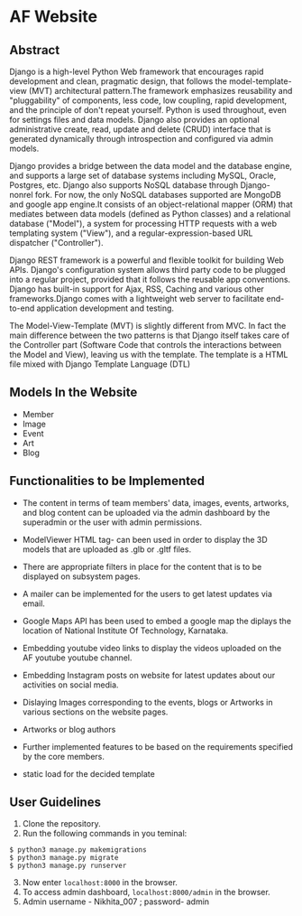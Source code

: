 # AF Website

## Abstract

Django is a high-level Python Web framework that encourages rapid development and clean, pragmatic design, that follows the model-template-view (MVT) architectural pattern.The framework emphasizes reusability and "pluggability" of components, less code, low coupling, rapid development, and the principle of don't repeat yourself. Python is used throughout, even for settings files and data models. Django also provides an optional administrative create, read, update and delete (CRUD) interface that is generated dynamically through introspection and configured via admin models.

Django provides a bridge between the data model and the database engine, and supports a large set of database systems including MySQL, Oracle, Postgres, etc. Django also supports NoSQL database through Django-nonrel fork. For now, the only NoSQL databases supported are MongoDB and google app engine.It consists of an object-relational mapper (ORM) that mediates between data models (defined as Python classes) and a relational database ("Model"), a system for processing HTTP requests with a web templating system ("View"), and a regular-expression-based URL dispatcher ("Controller"). 

Django REST framework is a powerful and flexible toolkit for building Web APIs. Django's configuration system allows third party code to be plugged into a regular project, provided that it follows the reusable app conventions. Django has built-in support for Ajax, RSS, Caching and various other frameworks.Django comes with a lightweight web server to facilitate end-to-end application development and testing.

The Model-View-Template (MVT) is slightly different from MVC. In fact the main difference between the two patterns is that Django itself takes care of the Controller part (Software Code that controls the interactions between the Model and View), leaving us with the template. The template is a HTML file mixed with Django Template Language (DTL)

## Models In the Website

- Member
- Image
- Event
- Art
- Blog


## Functionalities to be Implemented

- The content in terms of team members' data, images, events, artworks, and blog content can be uploaded via the admin dashboard by the superadmin or the user with admin permissions.

- ModelViewer HTML tag- <modelviewer> can been used in order to display the 3D models that are uploaded as .glb or .gltf files.

- There are appropriate filters in place for the content that is to be displayed on subsystem pages. 

- A mailer can be implemented for the users to get latest updates via email.

- Google Maps API has been used to embed a google map the diplays the location of National Institute Of Technology, Karnataka.

- Embedding youtube video links to display the videos uploaded on the AF youtube youtube channel.

- Embedding Instagram posts on website for latest updates about our activities on social media.

- Dislaying Images corresponding to the events, blogs or Artworks in various sections on the website pages.

- Artworks or blog authors <Member Foreign key>

- Further implemented features to be based on the requirements specified by the core members.

- static load for the decided template


## User Guidelines

1. Clone the repository.
2. Run the following commands in you teminal:

``` 
$ python3 manage.py makemigrations
$ python3 manage.py migrate
$ python3 manage.py runserver
```
3. Now enter ```localhost:8000``` in the browser.
4. To access admin dashboard, ```localhost:8000/admin``` in the browser.
5. Admin username - Nikhita_007 ; password- admin
